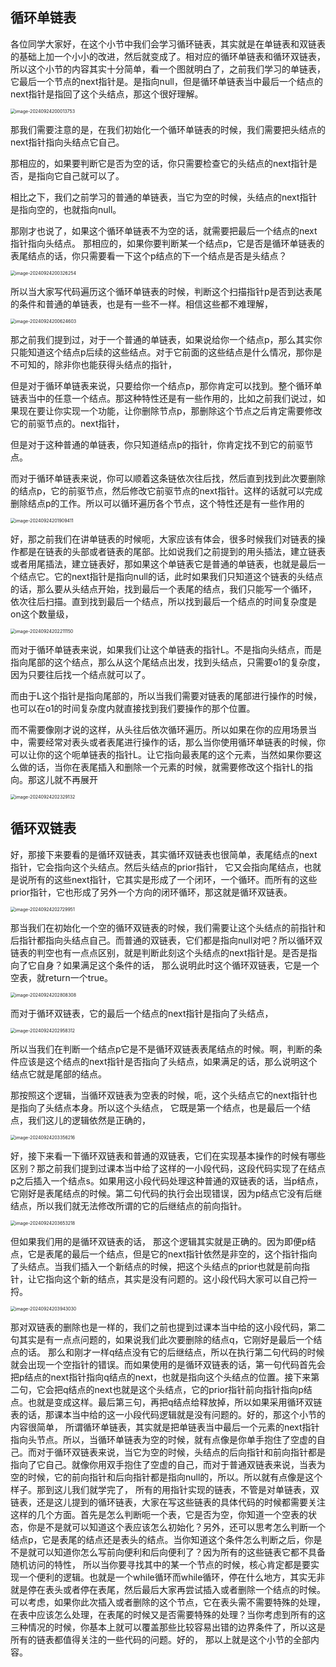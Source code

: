## 循环单链表

各位同学大家好，在这个小节中我们会学习循环链表，其实就是在单链表和双链表的基础上加一个小小的改进，然后就变成了。相对应的循环单链表和循环双链表，所以这个小节的内容其实十分简单，看一个图就明白了，之前我们学习的单链表，它最后一个节点的next指针是。是指向null，但是循环单链表当中最后一个结点的next指针是指回了这个头结点，那这个很好理解。

<img src="/Users/yuebinghui/Documents/program/github/note/images/image-20240924200013753.png" alt="image-20240924200013753" style="zoom:50%;" />

那我们需要注意的是，在我们初始化一个循环单链表的时候，我们需要把头结点的next指针指向头结点它自己。

那相应的，如果要判断它是否为空的话，你只需要检查它的头结点的next指针是否，是指向它自己就可以了。

相比之下，我们之前学习的普通的单链表，当它为空的时候，头结点的next指针是指向空的，也就指向null。

那刚才也说了，如果这个循环单链表不为空的话，就需要把最后一个结点的next指针指向头结点。
那相应的，如果你要判断某一个结点p，它是否是循环单链表的表尾结点的话，你只需要看一下这个p结点的下一个结点是否是头结点？

<img src="/Users/yuebinghui/Documents/program/github/note/images/image-20240924200326254.png" alt="image-20240924200326254" style="zoom:50%;" />

所以当大家写代码遍历这个循环单链表的时候，判断这个扫描指针p是否到达表尾的条件和普通的单链表，也是有一些不一样。相信这些都不难理解，

<img src="/Users/yuebinghui/Documents/program/github/note/images/image-20240924200624603.png" alt="image-20240924200624603" style="zoom:50%;" />

那之前我们提到过，对于一个普通的单链表，如果说给你一个结点p，那么其实你只能知道这个结点p后续的这些结点。对于它前面的这些结点是什么情况，那你是不可知的，除非你也能获得头结点的指针，

但是对于循环单链表来说，只要给你一个结点p，那你肯定可以找到。整个循环单链表当中的任意一个结点。那这种特性还是有一些作用的，比如之前我们说过，如果现在要让你实现一个功能，让你删除节点p，那删除这个节点之后肯定需要修改它的前驱节点的。next指针，

但是对于这种普通的单链表，你只知道结点p的指针，你肯定找不到它的前驱节点。

而对于循环单链表来说，你可以顺着这条链依次往后找，然后直到找到此次要删除的结点p，它的前驱节点，然后修改它前驱节点的next指针。这样的话就可以完成删除结点p的工作。所以可以循环遍历各个节点，这个特性还是有一些作用的

<img src="/Users/yuebinghui/Documents/program/github/note/images/image-20240924201909411.png" alt="image-20240924201909411" style="zoom:50%;" />

好，那之前我们在讲单链表的时候呃，大家应该有体会，很多时候我们对链表的操作都是在链表的头部或者链表的尾部。比如说我们之前提到的用头插法，建立链表或者用尾插法，建立链表好，那如果这个单链表它是普通的单链表，也就是最后一个结点它。它的next指针是指向null的话，此时如果我们只知道这个链表的头结点的话，那么要从头结点开始，找到最后一个表尾的结点，我们只能写一个循环，
依次往后扫描。直到找到最后一个结点，所以找到最后一个结点的时间复杂度是on这个数量级，

<img src="/Users/yuebinghui/Documents/program/github/note/images/image-20240924202211150.png" alt="image-20240924202211150" style="zoom:50%;" />

而对于循环单链表来说，如果我们让这个单链表的指针L。不是指向头结点，而是指向尾部的这个结点，那么从这个尾结点出发，找到头结点，只需要o1的复杂度，因为只要往后找一个结点就可以了。

而由于L这个指针是指向尾部的，所以当我们需要对链表的尾部进行操作的时候，也可以在o1的时间复杂度内就直接找到我们要操作的那个位置。

而不需要像刚才说的这样，从头往后依次循环遍历。所以如果在你的应用场景当中，需要经常对表头或者表尾进行操作的话，那么当你使用循环单链表的时候，你可以让你的这个呃单链表的指针L。让它指向最表尾的这个元素，当然如果你要这么做的话，当你在表尾插入和删除一个元素的时候，就需要修改这个指针L的指向。那这儿就不再展开

<img src="/Users/yuebinghui/Documents/program/github/note/images/image-20240924202329132.png" alt="image-20240924202329132" style="zoom:50%;" />

## 循环双链表

好，那接下来要看的是循环双链表，其实循环双链表也很简单，表尾结点的next指针，它会指向这个头结点。然后头结点的prior指针，
它又会指向尾结点，也就是说所有的这些next指针，它其实是形成了一个闭环，一个循环。而所有的这些prior指针，它也形成了另外一个方向的闭环循环，那这就是循环双链表。

<img src="/Users/yuebinghui/Documents/program/github/note/images/image-20240924202729951.png" alt="image-20240924202729951" style="zoom:50%;" />

那当我们在初始化一个空的循环双链表的时候，我们需要让这个头结点的前指针和后指针都指向头结点自己。而普通的双链表，它们都是指向null对吧？所以循环双链表的判空也有一点点区别，就是判断此刻这个头结点的next指针是。是否是指向了它自身？如果满足这个条件的话，
那么说明此时这个循环双链表，它是一个空表，就return一个true。

<img src="/Users/yuebinghui/Documents/program/github/note/images/image-20240924202808308.png" alt="image-20240924202808308" style="zoom:50%;" />

而对于循环双链表，它的最后一个结点的next指针是指向了头结点，

<img src="/Users/yuebinghui/Documents/program/github/note/images/image-20240924202958312.png" alt="image-20240924202958312" style="zoom:50%;" />

所以当我们在判断一个结点p它是不是循环双链表表尾结点的时候。啊，判断的条件应该是这个结点的next指针是否指向了头结点，如果满足的话，那么说明这个结点它就是尾部的结点。

那按照这个逻辑，当循环双链表为空表的时候，呃，这个头结点它的next指针也是指向了头结点本身。所以这个头结点，
它既是第一个结点，也是最后一个结点，我们这儿的逻辑依然是正确的，

<img src="/Users/yuebinghui/Documents/program/github/note/images/image-20240924203356216.png" alt="image-20240924203356216" style="zoom:50%;" />

好，接下来看一下循环双链表和普通的双链表，它们在实现基本操作的时候有哪些区别？那之前我们提到过课本当中给了这样的一小段代码，这段代码实现了在结点p之后插入一个结点s。如果用这小段代码处理这种普通的双链表的话，当p结点，它刚好是表尾结点的时候。第二句代码的执行会出现错误，因为p结点它没有后继结点，所以我们就无法修改所谓的它的后继结点的前向指针。

<img src="/Users/yuebinghui/Documents/program/github/note/images/image-20240924203653218.png" alt="image-20240924203653218" style="zoom:50%;" />

但如果我们用的是循环双链表的话，
那这个逻辑其实就是正确的。因为即便p结点，它是表尾的最后一个结点，但是它的next指针依然是非空的，这个指针指向了头结点。当我们插入一个新结点的时候，把这个头结点的prior也就是前向指针，让它指向这个新的结点，其实是没有问题的。这小段代码大家可以自己捋一捋。

<img src="/Users/yuebinghui/Documents/program/github/note/images/image-20240924203943030.png" alt="image-20240924203943030" style="zoom:50%;" />

那对双链表的删除也是一样的，我们之前也提到过课本当中给的这小段代码，第二句其实是有一点点问题的，如果说我们此次要删除的结点q，它刚好是最后一个结点的话。
那么和刚才一样q结点没有它的后继结点，所以在执行第二句代码的时候就会出现一个空指针的错误。而如果使用的是循环双链表的话，第一句代码首先会把p结点的next指针指向q结点的next，也就是指向这个头结点的位置。接下来第二句，它会把q结点的next也就是这个头结点，它的prior指针前向指针指向p结点。也就是变成这样。最后第三句，再把q结点给释放掉，所以如果采用循环双链表的话，那课本当中给的这一小段代码逻辑就是没有问题的。好的，那这个小节的内容很简单，
所谓循环单链表，其实就是把单链表当中最后一个元素的next指针指向头节点。所以，当循环单链表为空的时候，就有点像是你单手抱住了空虚的自己。而对于循环双链表来说，当它为空的时候，头结点的后向指针和前向指针都是指向了它自己。就像你用双手抱住了空虚的自己，而对于普通双链表来说，当表为空的时候，它的前向指针和后向指针都是指向null的，所以。所以就有点像是这个样子。那到这儿我们就学完了，
所有的用指针实现的链表，不管是对单链表，双链表，还是这儿提到的循环链表，大家在写这些链表的具体代码的时候都需要关注这样的几个方面。首先是怎么判断呃一个表，它是否为空，你知道一个空表的状态，你是不是就可以知道这个表应该怎么初始化？另外，还可以思考怎么判断一个结点p，它是表尾的结点还是表头的结点。当你知道这个条件怎么判断之后，你是不是就可以知道你怎么写前向便利和后向便利了？因为所有的这些链表它都不具备随机访问的特性，
所以当你要寻找其中的某一个节点的时候，核心肯定都是要实现一个便利的逻辑。也就是一个while循环而while循环，停在什么地方，其实无非就是停在表头或者停在表尾，然后最后大家再尝试插入或者删除一个结点的时候。可以考虑，如果你此次插入或者删除的这个节点，它在表头需不需要特殊的处理，在表中应该怎么处理，在表尾的时候又是否需要特殊的处理？当你考虑到所有的这三种情况的时候，你基本上就可以覆盖那些比较容易出错的边界条件了，所以这是所有的链表都值得关注的一些代码的问题。好的，
那以上就是这个小节的全部内容。